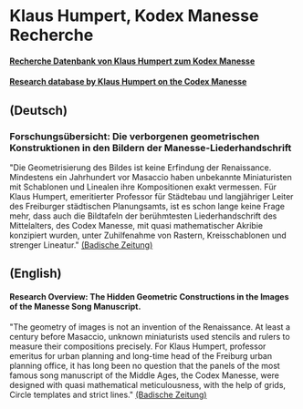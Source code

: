 # Klaus Humpert, Kodex Manesse Recherche
#### [Recherche Datenbank von Klaus Humpert zum Kodex Manesse](https://drive.google.com/drive/folders/1B16cZi4xWiiXFVt3gJxRfOIMn5evecbM)
#### [Research database by Klaus Humpert on the Codex Manesse](https://drive.google.com/drive/folders/1B16cZi4xWiiXFVt3gJxRfOIMn5evecbM)

## (Deutsch)
### Forschungsübersicht: Die verborgenen geometrischen Konstruktionen in den Bildern der Manesse-Liederhandschrift
"Die Geometrisierung des Bildes ist keine Erfindung der Renaissance. Mindestens ein Jahrhundert vor Masaccio haben unbekannte Miniaturisten mit Schablonen und Linealen ihre Kompositionen exakt vermessen. Für Klaus Humpert, emeritierter Professor für Städtebau und langjähriger Leiter des Freiburger städtischen Planungsamts, ist es schon lange keine Frage mehr, dass auch die Bildtafeln der berühmtesten Liederhandschrift des Mittelalters, des Codex Manesse, mit quasi mathematischer Akribie konzipiert wurden, unter Zuhilfenahme von Rastern, Kreisschablonen und strenger Lineatur." [(Badische Zeitung)](https://www.badische-zeitung.de/klaus-humpert-praesentiert-seine-studie-zum-codex-manesse--83293546.html)

## (English)
#### Research Overview: The Hidden Geometric Constructions in the Images of the Manesse Song Manuscript. 
"The geometry of images is not an invention of the Renaissance. At least a century before Masaccio, unknown miniaturists used stencils and rulers to measure their compositions precisely. For Klaus Humpert, professor emeritus for urban planning and long-time head of the Freiburg urban planning office, it has long been no question that the panels of the most famous song manuscript of the Middle Ages, the Codex Manesse, were designed with quasi mathematical meticulousness, with the help of grids, Circle templates and strict lines." [(Badische Zeitung)](https://www.badische-zeitung.de/klaus-humpert-praesentiert-seine-studie-zum-codex-manesse--83293546.html)

